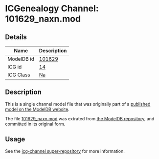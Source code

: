 # ICGenealogy Channel: 101629\_naxn.mod

## Details

Name | Description
---- | -----------
ModelDB id | [101629](http://senselab.med.yale.edu/ModelDB/ShowModel.cshtml?model=101629)
ICG id | [14](http://icg.neurotheory.ox.ac.uk/channels/2/14)
ICG Class | [Na](http://icg.neurotheory.ox.ac.uk/channels/2)

## Description

This is a single channel model file that was originally part of a [published model on the ModelDB website](http://senselab.med.yale.edu/mModelDB/ShowModel.cshtml?model=101629).

The file [101629\_naxn.mod](101629_naxn.mod) was extrated from [the ModelDB repository](http://senselab.med.yale.edu/ModelDB/ShowModel.cshtml?model=101629), and committed in its original form.

## Usage

See the [icg-channel super-repository](https://github.com/icgenealogy/icg-channels) for more information.